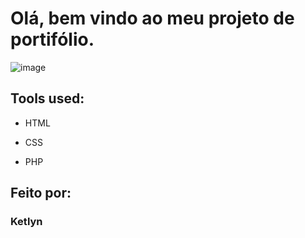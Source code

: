 # Olá, bem vindo ao meu projeto de portifólio.

![image](images/pagina.png)

## Tools used:

* HTML

* CSS

* PHP

## Feito por:

### Ketlyn